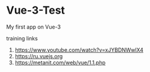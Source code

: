 # Vue-3-Test

My first app on Vue-3

training links
1. https://www.youtube.com/watch?v=xJYBDNWwlX4
2. https://ru.vuejs.org
3. https://metanit.com/web/vue/1.1.php
